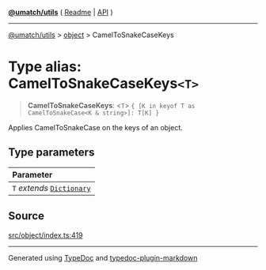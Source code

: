 [**@umatch/utils**](../../README.md) ( [Readme](../../README.md) \| [API](../../API.md) )

---

[@umatch/utils](../../API.md) > [object](../README.md) > CamelToSnakeCaseKeys

# Type alias: CamelToSnakeCaseKeys`<T>`

> **CamelToSnakeCaseKeys**: \<`T`\> `{ [K in keyof T as CamelToSnakeCase<K & string>]: T[K] }`

Applies CamelToSnakeCase on the keys of an object.

## Type parameters

| Parameter                                                                       |
| :------------------------------------------------------------------------------ |
| `T` _extends_ [`Dictionary`](../../index/type-aliases/type-alias.Dictionary.md) |

## Source

[src/object/index.ts:419](https://github.com/umatch-oficial/utils/blob/51f6213/src/object/index.ts#L419)

---

Generated using [TypeDoc](https://typedoc.org/) and [typedoc-plugin-markdown](https://www.npmjs.com/package/typedoc-plugin-markdown)
